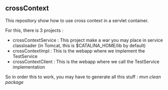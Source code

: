 ## crossContext
This repository show how to use cross context in a servlet container.

For this, there is 3 projects :

  - crossContextService : This project make a war you may place in service classloader (in Tomcat, this is $CATALINA_HOME/lib by default) 
  - crossContextImpl : This is the webapp where we implement the TestService
  - crossContextClient : This is the webapp where we call the TestService implementation
 
So in order this to work, you may have to generate all this stuff :
_mvn clean package_


